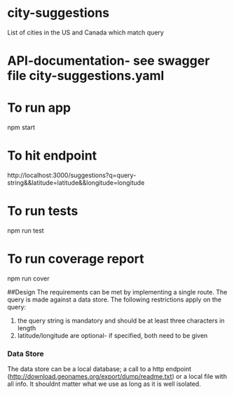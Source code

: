 # city-suggestions
List of cities in the US and Canada which match query

# API-documentation- see swagger file city-suggestions.yaml

# To run app
npm start

# To hit endpoint
http://localhost:3000/suggestions?q=query-string&&latitude=latitude&&longitude=longitude

# To run tests
npm run test

# To run coverage report
npm run cover

##Design
The requirements can be met by implementing a single route. The query is made against a data store. The following
restrictions apply on the query:
1. the query string is mandatory and should be at least three characters in length
2. latitude/longitude are optional- if specified, both need to be given

### Data Store
The data store can be a local database; a call to a http endpoint (http://download.geonames.org/export/dump/readme.txt)
or a local file with all info. It shouldnt matter what we use as long as it is well isolated.
